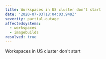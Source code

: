 ```yaml
---
title: Workspaces in US cluster don't start
date: '2020-07-03T18:04:03.949Z'
severity: partial-outage
affectedsystems:
  - workspaces
  - imagebuilds
resolved: true
---
```

Workspaces in US cluster don't start

<!--- language code: en -->
